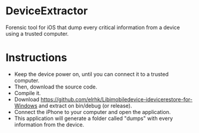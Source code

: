 # DeviceExtractor
Forensic tool for iOS that dump every critical information from a device using a trusted computer.
# Instructions
- Keep the device power on, until you can connect it to a trusted computer.
- Then, download the source code.
- Compile it.
- Download https://github.com/elrhk/Libimobiledevice-idevicerestore-for-Windows and extract on bin/debug (or release).
- Connect the iPhone to your computer and open the application.
- This application will generate a folder called "dumps" with every information from the device.
